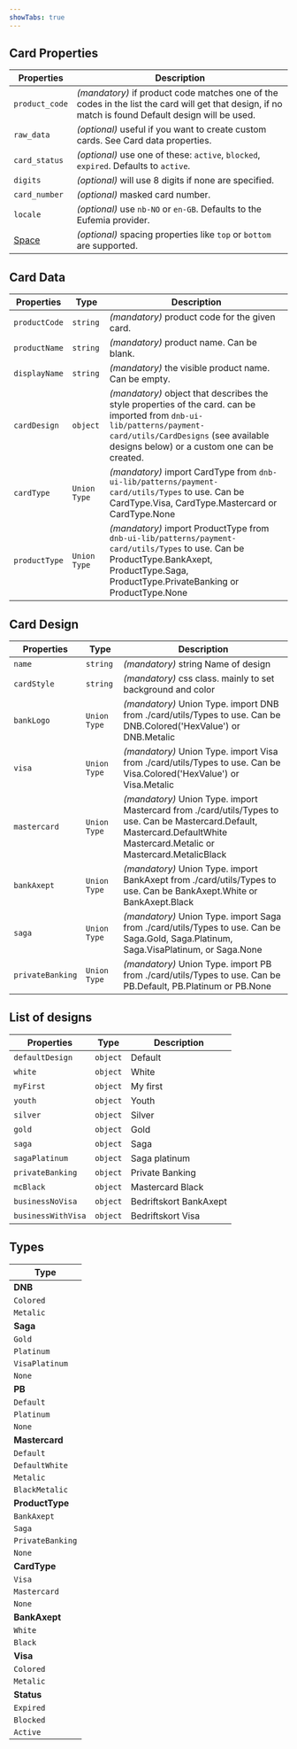 ```yaml
---
showTabs: true
---
```


## Card Properties

| Properties                                  | Description                                                                                                                                         |
| ------------------------------------------- | --------------------------------------------------------------------------------------------------------------------------------------------------- |
| `product_code`                              | _(mandatory)_ if product code matches one of the codes in the list the card will get that design, if no match is found Default design will be used. |
| `raw_data`                                  | _(optional)_ useful if you want to create custom cards. See Card data properties.                                                                   |
| `card_status`                               | _(optional)_ use one of these: `active`, `blocked`, `expired`. Defaults to `active`.                                                                |
| `digits`                                    | _(optional)_ will use 8 digits if none are specified.                                                                                               |
| `card_number`                               | _(optional)_ masked card number.                                                                                                                    |
| `locale`                                    | _(optional)_ use `nb-NO` or `en-GB`. Defaults to the Eufemia provider.                                                                              |
| [Space](/uilib/components/space/properties) | _(optional)_ spacing properties like `top` or `bottom` are supported.                                                                               |

## Card Data

| Properties    | Type         | Description                                                                                                                                                                                                   |
| ------------- | ------------ | ------------------------------------------------------------------------------------------------------------------------------------------------------------------------------------------------------------- |
| `productCode` | `string`     | _(mandatory)_ product code for the given card.                                                                                                                                                                |
| `productName` | `string`     | _(mandatory)_ product name. Can be blank.                                                                                                                                                                     |
| `displayName` | `string`     | _(mandatory)_ the visible product name. Can be empty.                                                                                                                                                         |
| `cardDesign`  | `object`     | _(mandatory)_ object that describes the style properties of the card. can be imported from `dnb-ui-lib/patterns/payment-card/utils/CardDesigns` (see available designs below) or a custom one can be created. |
| `cardType`    | `Union Type` | _(mandatory)_ import CardType from `dnb-ui-lib/patterns/payment-card/utils/Types` to use. Can be CardType.Visa, CardType.Mastercard or CardType.None                                                          |
| `productType` | `Union Type` | _(mandatory)_ import ProductType from `dnb-ui-lib/patterns/payment-card/utils/Types` to use. Can be ProductType.BankAxept, ProductType.Saga, ProductType.PrivateBanking or ProductType.None                   |

## Card Design

| Properties       | Type         | Description                                                                                                                                                                  |
| ---------------- | ------------ | ---------------------------------------------------------------------------------------------------------------------------------------------------------------------------- |
| `name`           | `string`     | _(mandatory)_ string Name of design                                                                                                                                          |
| `cardStyle`      | `string`     | _(mandatory)_ css class. mainly to set background and color                                                                                                                  |
| `bankLogo`       | `Union Type` | _(mandatory)_ Union Type. import DNB from ./card/utils/Types to use. Can be DNB.Colored('HexValue') or DNB.Metalic                                                           |
| `visa`           | `Union Type` | _(mandatory)_ Union Type. import Visa from ./card/utils/Types to use. Can be Visa.Colored('HexValue') or Visa.Metalic                                                        |
| `mastercard`     | `Union Type` | _(mandatory)_ Union Type. import Mastercard from ./card/utils/Types to use. Can be Mastercard.Default, Mastercard.DefaultWhite Mastercard.Metalic or Mastercard.MetalicBlack |
| `bankAxept`      | `Union Type` | _(mandatory)_ Union Type. import BankAxept from ./card/utils/Types to use. Can be BankAxept.White or BankAxept.Black                                                         |
| `saga`           | `Union Type` | _(mandatory)_ Union Type. import Saga from ./card/utils/Types to use. Can be Saga.Gold, Saga.Platinum, Saga.VisaPlatinum, or Saga.None                                       |
| `privateBanking` | `Union Type` | _(mandatory)_ Union Type. import PB from ./card/utils/Types to use. Can be PB.Default, PB.Platinum or PB.None                                                                |

## List of designs

| Properties         | Type     | Description            |
| ------------------ | -------- | ---------------------- |
| `defaultDesign`    | `object` | Default                |
| `white`            | `object` | White                  |
| `myFirst`          | `object` | My first               |
| `youth`            | `object` | Youth                  |
| `silver`           | `object` | Silver                 |
| `gold`             | `object` | Gold                   |
| `saga`             | `object` | Saga                   |
| `sagaPlatinum`     | `object` | Saga platinum          |
| `privateBanking`   | `object` | Private Banking        |
| `mcBlack`          | `object` | Mastercard Black       |
| `businessNoVisa`   | `object` | Bedriftskort BankAxept |
| `businessWithVisa` | `object` | Bedriftskort Visa      |

## Types

| Type             |
| ---------------- |
| **DNB**          |
| `Colored`        |
| `Metalic`        |
| **Saga**         |
| `Gold`           |
| `Platinum`       |
| `VisaPlatinum`   |
| `None`           |
| **PB**           |
| `Default`        |
| `Platinum`       |
| `None`           |
| **Mastercard**   |
| `Default`        |
| `DefaultWhite`   |
| `Metalic`        |
| `BlackMetalic`   |
| **ProductType**  |
| `BankAxept`      |
| `Saga`           |
| `PrivateBanking` |
| `None`           |
| **CardType**     |
| `Visa`           |
| `Mastercard`     |
| `None`           |
| **BankAxept**    |
| `White`          |
| `Black`          |
| **Visa**         |
| `Colored`        |
| `Metalic`        |
| **Status**       |
| `Expired`        |
| `Blocked`        |
| `Active`         |
